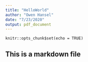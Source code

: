 ```yaml
---
title: "HelloWorld"
author: "Owen Hansel"
date: "7/23/2020"
output: pdf_document
---
```


```{r setup, include=FALSE}
knitr::opts_chunk$set(echo = TRUE)
```

## This is a markdown file
